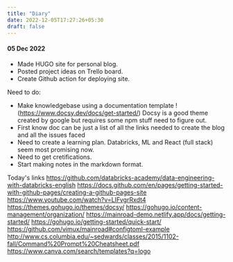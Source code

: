 ```yaml
---
title: "Diary"
date: 2022-12-05T17:27:26+05:30
draft: false
---
```


#### 05 Dec 2022

- Made HUGO site for personal blog.
- Posted project ideas on Trello board.
- Create Github action for deploying site.

Need to do:
- Make knowledgebase using a documentation template !(https://www.docsy.dev/docs/get-started/) Docsy is a good theme created by google but requires some npm stuff need to figure out.
- First know doc can be just a list of all the links needed to create the blog and all the issues faced
- Need to create a learning plan. Databricks, ML and React (full stack) seem most promising now.
- Need to get cretifications.
- Start making notes in the markdown format.

Today's links
https://github.com/databricks-academy/data-engineering-with-databricks-english
https://docs.github.com/en/pages/getting-started-with-github-pages/creating-a-github-pages-site
https://www.youtube.com/watch?v=LIFvgrRxdt4
https://themes.gohugo.io/themes/docsy/
https://gohugo.io/content-management/organization/
https://mainroad-demo.netlify.app/docs/getting-started/
https://gohugo.io/getting-started/quick-start/
https://github.com/vimux/mainroad#configtoml-example
http://www.cs.columbia.edu/~sedwards/classes/2015/1102-fall/Command%20Prompt%20Cheatsheet.pdf
https://www.canva.com/search/templates?q=logo




